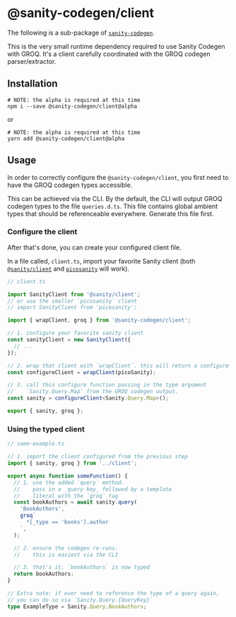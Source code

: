 # @sanity-codegen/client

The following is a sub-package of [`sanity-codegen`](https://github.com/ricokahler/sanity-codegen).

This is the very small runtime dependency required to use Sanity Codegen with GROQ. It's a client carefully coordinated with the GROQ codegen parser/extractor.

## Installation

```
# NOTE: the alpha is required at this time
npm i --save @sanity-codegen/client@alpha
```

or

```
# NOTE: the alpha is required at this time
yarn add @sanity-codegen/client@alpha
```

## Usage

In order to correctly configure the `@sanity-codegen/client`, you first need
to have the GROQ codegen types accessible.

This can be achieved via the CLI. By the default, the CLI will output GROQ codegen types to the file `queries.d.ts`. This file contains global ambient types that should be referenceable everywhere. Generate this file first.

### Configure the client

After that's done, you can create your configured client file.

In a file called, `client.ts`, import your favorite Sanity client (both [`@sanity/client`](https://www.sanity.io/docs/js-client) and [`picosanity`](https://github.com/rexxars/picosanity) will work).

```ts
// client.ts

import SanityClient from '@sanity/client';
// or use the smaller `picosanity` client
// import SanityClient from 'picosanity';

import { wrapClient, groq } from '@sanity-codegen/client';

// 1. configure your favorite sanity client
const sanityClient = new SanityClient({
  // ...
});

// 2. wrap that client with `wrapClient`. this will return a configure function
const configureClient = wrapClient(picoSanity);

// 3. call this configure function passing in the type argument
//    `Sanity.Query.Map` from the GROQ codegen output.
const sanity = configureClient<Sanity.Query.Map>();

export { sanity, groq };
```

### Using the typed client

```ts
// some-example.ts

// 1. import the client configured from the previous step
import { sanity, groq } from '../client';

export async function someFunction() {
  // 1. use the added `query` method.
  //    pass in a _query key_ followed by a template
  //    literal with the `groq` tag
  const bookAuthors = await sanity.query(
    'BookAuthors',
    groq`
      *[_type == 'books'].author
    `,
  );

  // 2. ensure the codegen re-runs.
  //    this is easiest via the CLI

  // 3. that's it. `bookAuthors` is now typed
  return bookAuthors;
}

// Extra note: if ever need to reference the type of a query again,
// you can do so via `Sanity.Query.{QueryKey}`
type ExampleType = Sanity.Query.BookAuthors;
```
